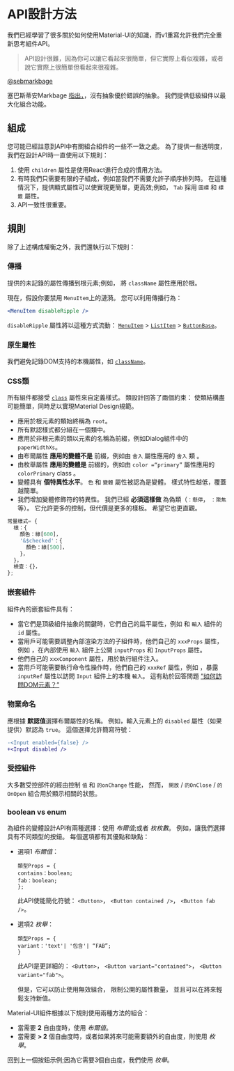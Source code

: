 # API設計方法

<p class="description">我們已經學習了很多關於如何使用Material-UI的知識，而v1重寫允許我們完全重新思考組件API。</p>

> API設計很難，因為你可以讓它看起來很簡單，但它實際上看似複雜，或者說它實際上很簡單但看起來很複雜。

[@sebmarkbage](https://twitter.com/sebmarkbage/status/728433349337841665)

塞巴斯蒂安Markbage [指出，](https://2014.jsconf.eu/speakers/sebastian-markbage-minimal-api-surface-area-learning-patterns-instead-of-frameworks.html)，沒有抽象優於錯誤的抽象。 我們提供低級組件以最大化組合功能。

## 組成

您可能已經註意到API中有關組合組件的一些不一致之處。 為了提供一些透明度，我們在設計API時一直使用以下規則：

1. 使用 `children` 屬性是使用React進行合成的慣用方法。
2. 有時我們只需要有限的子組成，例如當我們不需要允許子順序排列時。 在這種情況下，提供顯式屬性可以使實現更簡單，更高效;例如， `Tab` 採用 `圖標` 和 `標籤` 屬性。
3. API一致性很重要。

## 規則

除了上述構成權衡之外，我們還執行以下規則：

### 傳播

提供的未記錄的屬性傳播到根元素;例如， 將 `className` 屬性應用於根。

現在，假設你要禁用 `MenuItem`上的漣漪。 您可以利用傳播行為：

```jsx
<MenuItem disableRipple />
```

`disableRipple` 屬性將以這種方式流動： [`MenuItem`](/api/menu-item/) > [`ListItem`](/api/list-item/) > [`ButtonBase`](/api/button-base/)。

### 原生屬性

我們避免記錄DOM支持的本機屬性，如 [`className`](/customization/overrides/#overriding-with-class-names)。

### CSS類

所有組件都接受 [`class`](/customization/overrides/#overriding-with-classes) 屬性來自定義樣式。 類設計回答了兩個約束： 使類結構盡可能簡單，同時足以實現Material Design規範。

- 應用於根元素的類始終稱為 `root`。
- 所有默認樣式都分組在一個類中。
- 應用於非根元素的類以元素的名稱為前綴，例如Dialog組件中的 `paperWidthXs`。
- 由布爾屬性 **應用的變體不是** 前綴，例如由 `舍入` 屬性應用的 `舍入` 類 。
- 由枚舉屬性 **應用的變體是** 前綴的，例如由 `color =“primary”` 屬性應用的 `colorPrimary` class 。
- 變體具有 **個特異性水平**。 `色` 和 `變體` 屬性被認為是變體。 樣式特性越低，覆蓋越簡單。
- 我們增加變體修飾符的特異性。 我們已經 **必須這樣做** 為偽類（`：懸停`， `：聚焦`等）。 它允許更多的控制，但代價是更多的樣板。 希望它也更直觀。

```js
常量樣式= {
  根：{
    顏色：綠[600]，
    '&$checked'：{
      顏色：綠[500]，
    }，
  }，
  檢查：{}，
};
```

### 嵌套組件

組件內的嵌套組件具有：

- 當它們是頂級組件抽象的關鍵時，它們自己的扁平屬性，例如 和 `輸入` 組件的 `id` 屬性。
- 當用戶可能需要調整內部渲染方法的子組件時，他們自己的 `xxxProps` 屬性，例如 ，在內部使用 `輸入` 組件上公開 `inputProps` 和 `InputProps` 屬性。
- 他們自己的 `xxxComponent` 屬性，用於執行組件注入。
- 當用戶可能需要執行命令性操作時，他們自己的 `xxxRef` 屬性，例如 ，暴露 `inputRef` 屬性以訪問 `Input` 組件上的本機 `輸入`。 這有助於回答問題 [“如何訪問DOM元素？”](/getting-started/faq/#how-can-i-access-the-dom-element-)

### 物業命名

應根據 **默認值**選擇布爾屬性的名稱。 例如，輸入元素上的 `disabled` 屬性（如果提供）默認為 `true`。 這個選擇允許簡寫符號：

```diff
-<Input enabled={false} />
+<Input disabled />
```

### 受控組件

大多數受控部件的經由控制 `值` 和 `的onChange` 性能， 然而， `開放` / `的OnClose` / `的OnOpen` 組合用於顯示相關的狀態。

### boolean vs enum

為組件的變體設計API有兩種選擇：使用 *布爾值*;或者 *枚枚數*。 例如，讓我們選擇具有不同類型的按鈕。 每個選項都有其優點和缺點：

- 選項1 *布爾值*：
    
    ```tsx
    類型Props = {
    contains：boolean;
    fab：boolean;
    };
    ```
    
    此API使能簡化符號： `<Button>`， `<Button contained />`， `<Button fab />`。

- 選項2 *枚舉*：
    
    ```tsx
    類型Props = {
    variant：'text'| '包含'| “FAB”;
    }
    ```
    
    此API是更詳細的： `<Button>`， `<Button variant="contained">`， `<Button variant="fab">`。
    
    但是，它可以防止使用無效組合， 限制公開的屬性數量， 並且可以在將來輕鬆支持新值。

Material-UI組件根據以下規則使用兩種方法的組合：

- 當需要 **2** 自由度時，使用 *布爾值*。
- 當需要 **> 2** 個自由度時，或者如果將來可能需要額外的自由度，則使用 *枚舉*。

回到上一個按鈕示例;因為它需要3個自由度，我們使用 *枚舉*。
